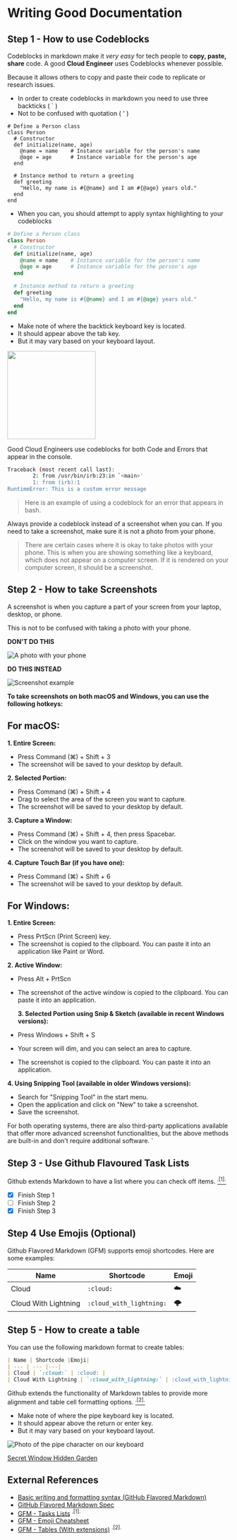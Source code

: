 # Writing Good Documentation

## Step 1 - How to use Codeblocks

Codeblocks in markdown make it *very easy* for tech people to **copy, paste, share** code.
A good __Cloud Engineer__ uses Codeblocks whenever possible.

Because it allows others to copy and paste their code to replicate or research issues.


- In order to create codeblocks in markdown you need to use three backticks ( ` )
- Not to be confused with quotation ( ' )
  
```
# Define a Person class
class Person
  # Constructor
  def initialize(name, age)
    @name = name    # Instance variable for the person's name
    @age = age      # Instance variable for the person's age
  end

  # Instance method to return a greeting
  def greeting
    "Hello, my name is #{@name} and I am #{@age} years old."
  end
end
```

- When you can, you should attempt to apply syntax highlighting to your codeblocks

```ruby
# Define a Person class
class Person
  # Constructor
  def initialize(name, age)
    @name = name    # Instance variable for the person's name
    @age = age      # Instance variable for the person's age
  end

  # Instance method to return a greeting
  def greeting
    "Hello, my name is #{@name} and I am #{@age} years old."
  end
end
```

- Make note of where the backtick keyboard key is located.
- It should appear above the tab key.
- But it may vary based on your keyboard layout.

<img width="200px" src="Assets/backtick-key.jpg" />

Good Cloud Engineers use codeblocks for both Code and Errors that appear in the console.



```bash
Traceback (most recent call last):
        2: from /usr/bin/irb:23:in `<main>'
        1: from (irb):1
RuntimeError: This is a custom error message
```

> Here is an example of using a codeblock for an error that appears in bash.


Always provide a codeblock instead of a screenshot when you can.
If you need to take a screenshot, make sure it is not a photo from your phone.

> There are certain cases where it is okay to take photos with your phone.  This is when you are showing something like a keyboard, which does not appear on a computer screen.  If it is rendered on your computer screen, it should be a screenshot.

## Step 2 - How to take Screenshots

A screenshot is when you capture a part of your screen from your laptop, desktop, or phone.

This is not to be confused with taking a photo with your phone. 

**DON'T DO THIS**

![A photo with your phone](Assets/phone-photo.jpg) 

**DO THIS INSTEAD**

![Screenshot example](Assets/screenshot-example.png) 

**To take screenshots on both macOS and Windows, you can use the following hotkeys:**

## For macOS:

**1. Entire Screen:**

- Press Command (⌘) + Shift + 3
- The screenshot will be saved to your desktop by default.
  
**2. Selected Portion:**

- Press Command (⌘) + Shift + 4
- Drag to select the area of the screen you want to capture.
- The screenshot will be saved to your desktop by default.

**3. Capture a Window:**

- Press Command (⌘) + Shift + 4, then press Spacebar.
- Click on the window you want to capture.
- The screenshot will be saved to your desktop by default.

**4. Capture Touch Bar (if you have one):**

- Press Command (⌘) + Shift + 6
- The screenshot will be saved to your desktop by default.

## For Windows:

**1. Entire Screen:**

- Press PrtScn (Print Screen) key.
- The screenshot is copied to the clipboard. You can paste it into an application like Paint or Word.

**2. Active Window:**

- Press Alt + PrtScn
- The screenshot of the active window is copied to the clipboard. You can paste it into an application.

  **3. Selected Portion using Snip & Sketch (available in recent Windows versions):**

- Press Windows + Shift + S
- Your screen will dim, and you can select an area to capture.
- The screenshot is copied to the clipboard. You can paste it into an application.

**4. Using Snipping Tool (available in older Windows versions):**

- Search for "Snipping Tool" in the start menu.
- Open the application and click on "New" to take a screenshot.
- Save the screenshot.

For both operating systems, there are also third-party applications available that offer more advanced screenshot functionalities, but the above methods are built-in and don't require additional software.
`


## Step 3 - Use Github Flavoured Task Lists 

Github extends Markdown to have a list where you can check off items. [<sup>.[1].<sup>](#external-references) 

- [x] Finish Step 1
- [ ] Finish Step 2
- [x] Finish Step 3

## Step 4 Use Emojis (Optional) 

Github Flavored Markdown (GFM) supports emoji shortcodes.
Here are some examples:

| Name | Shortcode |Emoji|
| --- | --- |---|
| Cloud | `:cloud:` | :cloud: |
| Cloud With Lightning | `:cloud_with_lightning:` | :cloud_with_lightning: | 

## Step 5 - How to create a table


You can use the following markdown format to create tables:

```md
| Name | Shortcode |Emoji|
| --- | --- |---|
| Cloud | `:cloud:` | :cloud: |
| Cloud With Lightning | `:cloud_with_lightning:` | :cloud_with_lightning: | 
```
Github extends the functionality of Markdown tables to provide more alignment and table cell formatting options. [<sup>.[2].<sup>](#external-references)

- Make note of where the pipe keyboard key is located.
- It should appear above the return or enter key.
- But it may vary based on your keyboard layout.
  
![Photo of the pipe character on our keyboard](Assets/pipe-char.jpg)

[Secret Window Hidden Garden](secret-window/hidden-garden.md) 


## External References

- [Basic writing and formatting syntax (GitHub Flavored Markdown)](https://docs.github.com/en/get-started/writing-on-github/getting-started-with-writing-and-formatting-on-github/basic-writing-and-formatting-syntax) 
- [GitHub Flavored Markdown Spec](https://github.github.com/gfm/)
- [GFM - Tasks Lists](https://docs.github.com/en/get-started/writing-on-github/getting-started-with-writing-and-formatting-on-github/basic-writing-and-formatting-syntax#task-lists) <sup>.[1].<sup>
- [GFM - Emoji Cheatsheet](https://github.com/ikatyang/emoji-cheat-sheet)
- [GFM - Tables (With extensions)](https://github.github.com/gfm/#tables-extension-) <sup>.[2].<sup> 

  




